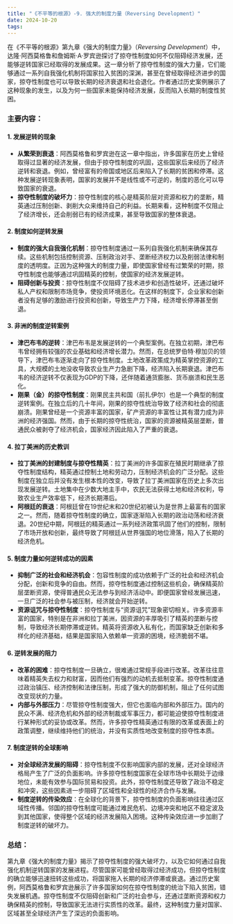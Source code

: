 ```yaml
---
title: "《不平等的根源》-9. 强大的制度力量（Reversing Development）"
date: 2024-10-20
tags: 
---
```

在《不平等的根源》第九章《强大的制度力量》（*Reversing Development*）中，达隆·阿西莫格鲁和詹姆斯·A·罗宾逊探讨了掠夺性制度如何不仅阻碍经济发展，还能够逆转国家已经取得的发展成果。这一章分析了掠夺性制度的强大力量，它们能够通过一系列自我强化机制将国家拉入贫困的深渊，甚至在曾经取得经济进步的国家，掠夺性制度也可以导致长期的经济衰退和社会退化。作者通过历史案例展示了这种现象的发生，以及为何一些国家未能保持经济发展，反而陷入长期的制度性贫困。

### 主要内容：

#### 1. **发展逆转的现象**
   - **从繁荣到衰退**：阿西莫格鲁和罗宾逊在这一章中指出，许多国家在历史上曾经取得过显著的经济发展，但由于掠夺性制度的巩固，这些国家后来经历了经济逆转和衰退。例如，曾经富有的帝国或地区后来陷入了长期的贫困和停滞。这种发展逆转现象表明，国家的发展并不是线性或不可逆的，制度的恶化可以导致国家的衰退。
   - **掠夺性制度的破坏力**：掠夺性制度的核心是精英阶层对资源和权力的垄断，精英通过压制创新、剥削大众来维持自己的利益。长期来看，这种制度不仅阻止了经济增长，还会削弱已有的经济成果，甚至导致国家的整体衰退。

#### 2. **制度如何逆转发展**
   - **制度的强大自我强化机制**：掠夺性制度通过一系列自我强化机制来确保其存续。这些机制包括控制资源、压制政治对手、垄断经济权力以及削弱法律和制度的透明度。正因为这种强大的制度力量，即使国家曾经有过繁荣的时期，掠夺性制度也能够通过巩固精英的控制，使国家的经济发展逆转。
   - **阻碍创新与投资**：掠夺性制度不仅阻碍了技术进步和创造性破坏，还通过破坏私人产权和限制市场竞争，使投资环境恶化。在这样的制度下，企业家和创新者没有足够的激励进行投资和创新，导致生产力下降，经济增长停滞甚至倒退。

#### 3. **非洲的制度逆转案例**
   - **津巴布韦的逆转**：津巴布韦是发展逆转的一个典型案例。在独立初期，津巴布韦曾经拥有较强的农业基础和经济增长潜力。然而，在总统罗伯特·穆加贝的领导下，津巴布韦逐渐走向了掠夺性制度。土地改革政策成为精英掌控资源的工具，大规模的土地没收导致农业生产力急剧下降，经济陷入长期衰退。津巴布韦的经济逆转不仅表现为GDP的下降，还伴随着通货膨胀、货币崩溃和民生恶化。
   - **刚果（金）的掠夺性制度**：刚果民主共和国（前扎伊尔）也是一个典型的制度逆转案例。在独立后的几十年间，刚果的掠夺性统治导致了经济和社会的彻底崩溃。刚果曾经是一个资源丰富的国家，矿产资源的丰富性让其有潜力成为非洲的经济强国。然而，由于长期的掠夺性统治，国家的资源被精英层垄断，普通民众被剥夺了经济机会，国家经济因此陷入了严重的衰退。

#### 4. **拉丁美洲的历史教训**
   - **拉丁美洲的封建制度与掠夺性精英**：拉丁美洲的许多国家在殖民时期继承了掠夺性制度结构，精英通过控制土地和劳动力，压制经济机会的广泛分配。这些制度在独立后并没有发生根本性的改变，导致了拉丁美洲国家在历史上多次出现发展逆转。土地集中在少数大地主手中，农民无法获得土地和经济权利，导致农业生产效率低下，经济长期滞后。
   - **阿根廷的衰退**：阿根廷曾在19世纪末和20世纪初被认为是世界上最富有的国家之一。然而，随着掠夺性制度的确立，国家逐渐陷入长期的政治动荡和经济衰退。20世纪中期，阿根廷的精英通过一系列经济政策巩固了他们的控制，限制了市场开放和创新，最终导致了阿根廷从世界强国的地位滑落，陷入了长期的经济危机。

#### 5. **制度力量如何逆转成功的因素**
   - **抑制广泛的社会和经济机会**：包容性制度的成功依赖于广泛的社会和经济机会分配，创新和竞争的自由。然而，掠夺性制度通过控制这些机会，确保精英阶层垄断资源，使得普通民众无法参与到经济活动中。即便国家曾经发展迅速，一旦广泛的社会参与被压制，经济就会开始逆转。
   - **资源诅咒与掠夺性制度**：掠夺性制度与“资源诅咒”现象密切相关。许多资源丰富的国家，特别是在非洲和拉丁美洲，因资源的丰厚吸引了精英的垄断与控制，导致经济长期停滞或逆转。精英将资源收入私有化，而国家缺乏创新和多样化的经济基础，结果是国家陷入依赖单一资源的困境，经济脆弱不堪。

#### 6. **逆转发展的阻力**
   - **改革的困难**：掠夺性制度一旦确立，很难通过常规手段进行改革。改革往往意味着精英失去权力和财富，因而他们有强烈的动机去抵制变革。掠夺性制度通过政治镇压、经济控制和法律压制，形成了强大的防御机制，阻止了任何试图改变现状的力量。
   - **内部与外部压力**：尽管掠夺性制度强大，但它也面临内部和外部压力。国内的民众不满、经济危机和外部的经济制裁或军事压力，都可能迫使掠夺性制度进行某种形式的妥协或改革。然而，许多掠夺性精英通过有限的改革或表面上的政策调整，继续维持他们的统治，并没有实质性地改变制度的掠夺性本质。

#### 7. **制度逆转的全球影响**
   - **对全球经济发展的阻碍**：掠夺性制度不仅影响国家内部的发展，还对全球经济格局产生了广泛的负面影响。许多掠夺性制度国家在全球市场中长期处于边缘地位，未能有效参与国际贸易和投资。此外，掠夺性制度还导致了政治不稳定和冲突，这些因素进一步阻碍了区域性和全球性的经济合作与发展。
   - **制度逆转的传染效应**：在全球化的背景下，掠夺性制度的负面影响往往通过区域性传播。邻国的掠夺性制度可能通过难民危机、边境冲突和地区不稳定波及到其他国家，使得整个区域的经济发展陷入困境。这种传染效应进一步加剧了制度逆转的破坏力。

### 总结：
第九章《强大的制度力量》揭示了掠夺性制度的强大破坏力，以及它如何通过自我强化机制逆转国家的发展进程。尽管国家可能曾经取得过经济成功，但掠夺性制度的确立能够迅速扭转这些成功，将国家拖入长期的经济停滞或衰退。通过历史案例，阿西莫格鲁和罗宾逊展示了许多国家如何在掠夺性制度的统治下陷入贫困，错失发展机遇。掠夺性制度不仅阻碍创新和广泛的社会参与，还通过垄断资源和权力确保精英的控制，导致国家无法进行实质性的改革。最终，这种制度力量对国家、区域甚至全球经济产生了深远的负面影响。
